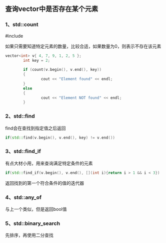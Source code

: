 ## 查询vector中是否存在某个元素

### 1、std::count 

#include   <algorithm>

如果只需要知道特定元素的数量，比较合适，如果数量为0，则表示不存在该元素

```cpp
vector<int> v{ 4, 7, 9, 1, 2, 5 };
		int key = 2;
		
		if (count(v.begin(), v.end(), key))
		{
				cout << "Element found" << endl;
		}
		else
		{
				cout << "Element NOT found" << endl;
		}

```



### 2、std::find

find会在查找到指定值之后返回

```c++
if(std::find(v.begin(), v.end(), key) != v.end())
```





### 3、std::find_if

有点大材小用，用来查询满足特定条件的元素

```c++
if(std::find_if(v.begin(), v.end(), [](int i){return i > 1 && i < 3}) != v.end())
```

返回找到的第一个符合条件的值的迭代器



### 4、std::any_of

与上一个类似，但是返回bool值



### 5、std::binary_search

先排序，再使用二分查找

